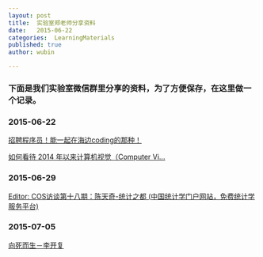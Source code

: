 ```yaml
---
layout: post
title:  实验室郑老师分享资料
date:   2015-06-22
categories:  LearningMaterials
published: true
author: wubin

---
```


### 下面是我们实验室微信群里分享的资料，为了方便保存，在这里做一个记录。



### 2015-06-22

[招聘程序员！能一起在海边coding的那种！](http://mp.weixin.qq.com/s?sn=00f0ca6e73bd1e7ce6dd57bb2700f8c7&mid=213363095&idx=1&scene=5&plg_auth=1&__biz=MzAxODA0MDcwNg%3D%3D#rd&appinstall=1)

[如何看待 2014 年以来计算机视觉（Computer Vi...](http://www.zhihu.com/question/31430100/answer/52065846)

### 2015-06-29

[Editor: COS访谈第十八期：陈天奇-统计之都 (中国统计学门户网站，免费统计学服务平台)](http://cos.name/2015/06/interview-of-tianqi/)

### 2015-07-05

[向死而生－李开复](http://mp.weixin.qq.com/s?__biz=MjM5NzMyODA2MQ==&mid=211448006&idx=1&sn=e14100002b4d852295db7c4232c07889&scene=5#rd)

